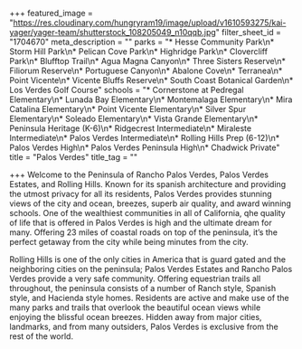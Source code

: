+++
featured_image = "https://res.cloudinary.com/hungryram19/image/upload/v1610593275/kai-yager/yager-team/shutterstock_108205049_n10qqb.jpg"
filter_sheet_id = "1704670"
meta_description = ""
parks = "* Hesse Community Park\n* Storm Hill Park\n* Pelican Cove Park\n* Highridge Park\n* Clovercliff Park\n* Blufftop Trail\n* Agua Magna Canyon\n* Three Sisters Reserve\n* Filiorum Reserve\n* Portuguese Canyon\n* Abalone Cove\n* Terranea\n* Point Vicente\n* Vicente Bluffs Reserve\n* South Coast Botanical Garden\n* Los Verdes Golf Course"
schools = "* Cornerstone at Pedregal Elementary\n* Lunada Bay Elementary\n* Montemalaga Elementary\n* Mira Catalina Elementary\n* Point Vicente Elementary\n* Silver Spur Elementary\n* Soleado Elementary\n* Vista Grande Elementary\n* Peninsula Heritage (K-6)\n* Ridgecrest Intermediate\n* Miraleste Intermediate\n* Palos Verdes Intermediate\n* Rolling Hills Prep (6-12)\n* Palos Verdes High\n* Palos Verdes Peninsula High\n* Chadwick Private"
title = "Palos Verdes"
title_tag = ""

+++
Welcome to the Peninsula of Rancho Palos Verdes, Palos Verdes Estates, and Rolling Hills. Known for its spanish architecture and providing the utmost privacy for all its residents, Palos Verdes provides stunning views of the city and ocean, breezes, superb air quality, and award winning schools. One of the wealthiest communities in all of California, qhe quality of life that is offered in Palos Verdes is high and the ultimate dream for many. Offering 23 miles of coastal roads on top of the peninsula, it’s the perfect getaway from the city while being minutes from the city. 

Rolling Hills is one of the only cities in America that is guard gated and the neighboring cities on the peninsula; Palos Verdes Estates and Rancho Palos Verdes provide a very safe community. Offering equestrian trails all throughout, the peninsula consists of a number of Ranch style, Spanish style, and Hacienda style homes. Residents are active and make use of the many parks and trails that overlook the beautiful ocean views while enjoying the blissful ocean breezes. Hidden away from major cities, landmarks, and from many outsiders, Palos Verdes is exclusive from the rest of the world.